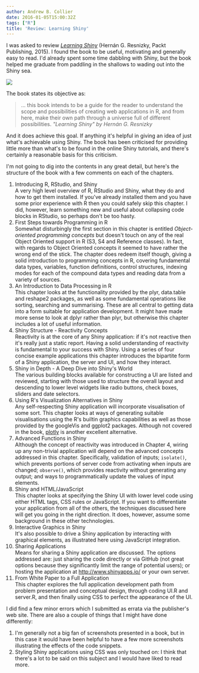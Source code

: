 ```yaml
---
author: Andrew B. Collier
date: 2016-01-05T15:00:32Z
tags: ["R"]
title: 'Review: Learning Shiny'
---
```


I was asked to review [_Learning Shiny_](https://www.packtpub.com/application-development/learning-shiny) (Hernán G. Resnizky, Packt Publishing, 2015). I found the book to be useful, motivating and generally easy to read. I'd already spent some time dabbling with Shiny, but the book helped me graduate from paddling in the shallows to wading out into the Shiny sea.

<!--more-->

<img src="/img/2015/12/learning-shiny-cover.png">

The book states its objective as:

<blockquote>
... this book intends to be a guide for the reader to understand the scope and possibilities of creating web applications in R, and from here, make their own path through a universe full of different possibilities.
<cite>"Learning Shiny" by Hernán G. Resnizky</cite>
</blockquote>

And it does achieve this goal. If anything it's helpful in giving an idea of just what's achievable using Shiny. The book has been criticised for providing little more than what's to be found in the online Shiny tutorials, and there's certainly a reasonable basis for this criticism.

I'm not going to dig into the contents in any great detail, but here's the structure of the book with a few comments on each of the chapters.

1. Introducing R, RStudio, and Shiny   
A very high level overview of R, RStudio and Shiny, what they do and how to get them installed. If you've already installed them and you have some prior experience with R then you could safely skip this chapter. I did, however, learn something new and useful about collapsing code blocks in RStudio, so perhaps don't be too hasty.
2. First Steps towards Programming in R   
Somewhat disturbingly the first section in this chapter is entitled <em>Object-oriented programming concepts</em> but doesn't touch on any of the real Object Oriented support in R (S3, S4 and Reference classes). In fact, with regards to Object Oriented concepts it seemed to have rather the wrong end of the stick. The chapter does redeem itself though, giving a solid introduction to programming concepts in R, covering fundamental data types, variables, function definitions, control structures, indexing modes for each of the compound data types and reading data from a variety of sources.
3. An Introduction to Data Processing in R   
This chapter looks at the functionality provided by the plyr, data.table and reshape2 packages, as well as some fundamental operations like sorting, searching and summarising. These are all central to getting data into a form suitable for application development. It might have made more sense to look at dplyr rather than plyr, but otherwise this chapter includes a lot of useful information.
4. Shiny Structure - Reactivity Concepts   
Reactivity is at the core of any Shiny application: if it's not reactive then it's really just a static report. Having a solid understanding of reactivity is fundamental to your success with Shiny. Using a series of four concise example applications this chapter introduces the bipartite form of a Shiny application, the server and UI, and how they interact.
5. Shiny in Depth - A Deep Dive into Shiny's World   
The various building blocks available for constructing a UI are listed and reviewed, starting with those used to structure the overall layout and descending to lower level widgets like radio buttons, check boxes, sliders and date selectors.
6. Using R's Visualization Alternatives in Shiny   
Any self-respecting Shiny application will incorporate visualisation of some sort. This chapter looks at ways of generating suitable visualisations using the R's builtin graphics capabilities as well as those provided by the googleVis and ggplot2 packages. Although not covered in the book, <a href="https://plot.ly/r/">plotly</a> is another excellent alternative.
7. Advanced Functions in Shiny   
Although the concept of reactivity was introduced in Chapter 4, wiring up any non-trivial application will depend on the advanced concepts addressed in this chapter. Specifically, validation of inputs; <code>isolate()</code>, which prevents portions of server code from activating when inputs are changed; <code>observe()</code>, which provides reactivity without generating any output; and ways to programmatically update the values of input elements.
8. Shiny and HTML/JavaScript   
This chapter looks at specifying the Shiny UI with lower level code using either HTML tags, CSS rules or JavaScript. If you want to differentiate your application from all of the others, the techniques discussed here will get you going in the right direction. It does, however, assume some background in these other technologies.
9. Interactive Graphics in Shiny   
It's also possible to drive a Shiny application by interacting with graphical elements, as illustrated here using JavaScript integration.
10. Sharing Applications   
Means for sharing a Shiny application are discussed. The options addressed are: just sharing the code directly or via GitHub (not great options because they significantly limit the range of potential users); or hosting the application at <a href="http://www.shinyapps.io/">http://www.shinyapps.io/</a> or your own server.
11. From White Paper to a Full Application   
This chapter explores the full application development path from problem presentation and conceptual design, through coding UI.R and server.R, and then finally using CSS to perfect the appearance of the UI.

I did find a few minor errors which I submitted as errata via the publisher's web site. There are also a couple of things that I might have done differently:

1. I'm generally not a big fan of screenshots presented in a book, but in this case it would have been helpful to have a few more screenshots illustrating the effects of the code snippets.
2. Styling Shiny applications using CSS was only touched on: I think that there's a lot to be said on this subject and I would have liked to read more.
